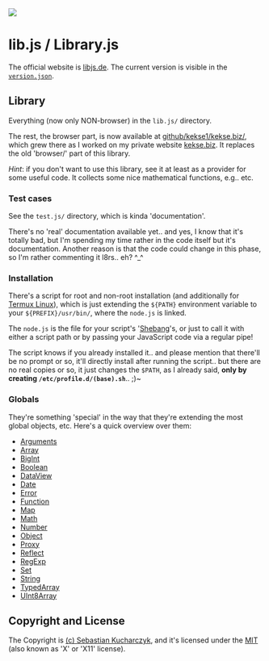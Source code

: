 <img src="https://kekse.biz/php/count.php?draw&override=github:lib.js&fg=120,130,40&size=48&v=16" />

# lib.js / Library.js
The official website is [libjs.de](https://libjs.de/).
The current version is visible in the [`version.json`](version.json).

## Library
Everything (now only NON-browser) in the `lib.js/` directory.

The rest, the browser part, is now available at [github/kekse1/kekse.biz/](https://github.com/kekse1/kekse.biz/),
which grew there as I worked on my private website [kekse.biz](https://kekse.biz/). It replaces the old 'browser/'
part of this library.

_Hint_: if you don't want to use this library, see it at least as a provider for some useful code. It collects
some nice mathematical functions, e.g.. etc.

### Test cases
See the `test.js/` directory, which is kinda 'documentation'.

There's no 'real' documentation available yet.. and yes, I know that it's totally bad, but I'm spending my time
rather in the code itself but it's documentation. Another reason is that the code could change in this phase,
so I'm rather commenting it l8rs.. eh? ^\_^

### Installation
There's a script for root and non-root installation (and additionally for
[Termux Linux](https://termux.dev/)), which is just extending the `${PATH}`
environment variable to your `${PREFIX}/usr/bin/`, where the `node.js` is linked.

The `node.js` is the file for your script's '[Shebang](https://en.wikipedia.org/wiki/Shebang_(Unix))'s,
or just to call it with either a script path or by passing your JavaScript code via a regular pipe!

The script knows if you already installed it.. and please mention that there'll be no prompt or so,
it'll directly install after running the script.. but there are no real copies or so, it just changes
the `$PATH`, as I already said, **only by creating `/etc/profile.d/(base).sh`**.. ;)~

### Globals
They're something 'special' in the way that they're extending the most global objects, etc.
Here's a quick overview over them:

* [Arguments](lib.js/globals/arguments.js)
* [Array](lib.js/globals/array.js)
* [BigInt](lib.js/globals/bigint.js)
* [Boolean](lib.js/globals/boolean.js)
* [DataView](lib.js/globals/dataview.js)
* [Date](lib.js/globals/date.js)
* [Error](lib.js/globals/error.js)
* [Function](lib.js/globals/function.js)
* [Map](lib.js/globals/map.js)
* [Math](lib.js/globals/math.js)
* [Number](lib.js/globals/number.js)
* [Object](lib.js/globals/object.js)
* [Proxy](lib.js/globals/proxy.js)
* [Reflect](lib.js/globals/reflect.js)
* [RegExp](lib.js/globals/regexp.js)
* [Set](lib.js/globals/set.js)
* [String](lib.js/globals/string.js)
* [TypedArray](lib.js/globals/typedarray.js)
* [UInt8Array](lib.js/globals/uint8array.js)

## Copyright and License
The Copyright is [(c) Sebastian Kucharczyk](./COPYRIGHT.txt),
and it's licensed under the [MIT](./LICENSE.txt) (also known as 'X' or 'X11' license).

